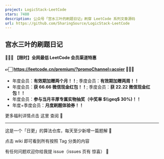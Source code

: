 ```yaml
---
project: LogicStack-LeetCode
stars: 7480
description: 公众号「宫水三叶的刷题日记」刷穿 LeetCode 系列文章源码
url: https://github.com/SharingSource/LogicStack-LeetCode
---
```


宫水三叶的刷题日记
---------

#### 🎉🎉🎉 【限时】**全网最低** LeetCode 会员渠道特惠

#### 👉🏻 https://leetcode.cn/premium/?promoChannel=acoier 📢📢📢

-   年度会员：**有效期加赠两个月！！**; 季度会员：**有效期加赠两周！！**
-   年度会员：**获 66.66 微信现金红包！！**; 季度会员：**获 22.22 微信现金红包！！**
-   年度会员：**参与当月丰厚专属实物抽奖（中奖率 $\\geq$ 30%)！！**
-   年度+季度会员：**月度刷题体验券！！**

更多福利详情点击 这里 查阅 🤩

* * *

这是一个「日更」的算法仓库，每天至少新增一篇题解 🤣

点击 wiki 即可看到所有按照 Tag 分类的内容

有任何问题欢迎你给我提 issue（issues 页有 惊喜） 🤣
